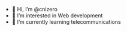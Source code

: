 - 👋 Hi, I’m @cnizero
- 👀 I’m interested in Web development
- 🌱 I’m currently learning telecommunications



<!---
cnizero/cnizero is a ✨ special ✨ repository because its `README.md` (this file) appears on your GitHub profile.
You can click the Preview link to take a look at your changes.
--->
